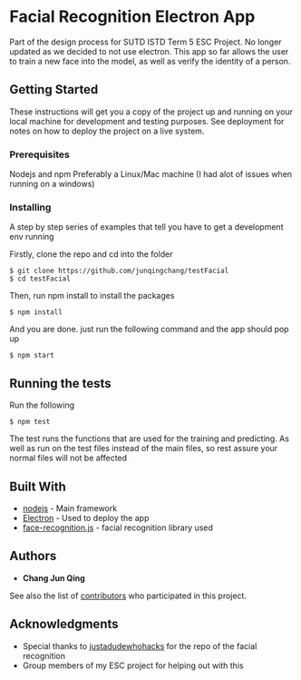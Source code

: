 # Facial Recognition Electron App

Part of the design process for SUTD ISTD Term 5 ESC Project. No longer updated as we decided to not use electron.
This app so far allows the user to train a new face into the model, as well as verify the identity of a person.

## Getting Started

These instructions will get you a copy of the project up and running on your local machine for development and testing purposes. See deployment for notes on how to deploy the project on a live system.

### Prerequisites

Nodejs and npm
Preferably a Linux/Mac machine (I had alot of issues when running on a windows)

### Installing

A step by step series of examples that tell you have to get a development env running

Firstly, clone the repo and cd into the folder

```
$ git clone https://github.com/junqingchang/testFacial
$ cd testFacial
```

Then, run npm install to install the packages

```
$ npm install
```

And you are done. just run the following command and the app should pop up
```
$ npm start
```


## Running the tests

Run the following
```
$ npm test
```

The test runs the functions that are used for the training and predicting. As well as run on the test files instead of the main files, so rest assure your normal files will not be affected


## Built With

* [nodejs](https://nodejs.org/en/) - Main framework 
* [Electron](https://electronjs.org/) - Used to deploy the app
* [face-recognition.js](https://github.com/justadudewhohacks/face-recognition.js?files=1) - facial recognition library used

## Authors

* **Chang Jun Qing**

See also the list of [contributors](https://github.com/your/project/contributors) who participated in this project.


## Acknowledgments

* Special thanks to [justadudewhohacks](https://github.com/justadudewhohacks) for the repo of the facial recognition
* Group members of my ESC project for helping out with this
